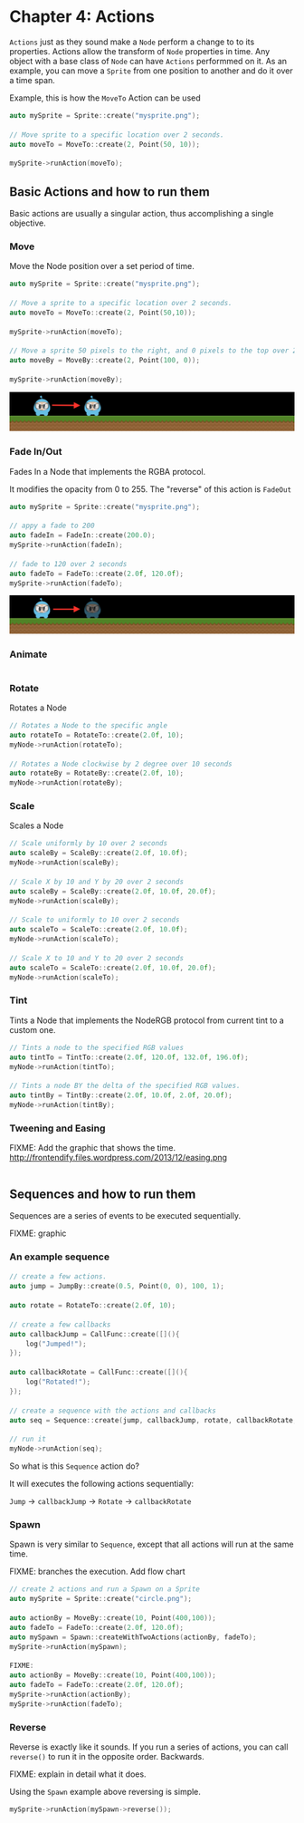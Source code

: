 # Chapter 4: Actions
`Actions` just as they sound make a `Node` perform a change to to its properties. Actions allow the transform of `Node` properties in time. Any object with a base class of `Node` can have `Actions` performmed on it. As an 
example, you can move a `Sprite` from one position to another and do it over a time span. 

Example, this is how the `MoveTo` Action can be used
```cpp
auto mySprite = Sprite::create("mysprite.png");

// Move sprite to a specific location over 2 seconds.
auto moveTo = MoveTo::create(2, Point(50, 10));

mySprite->runAction(moveTo);
```
## Basic Actions and how to run them
Basic actions are usually a singular action, thus accomplishing a single objective.

### Move
Move the Node position over a set period of time.
```cpp
auto mySprite = Sprite::create("mysprite.png");

// Move a sprite to a specific location over 2 seconds.
auto moveTo = MoveTo::create(2, Point(50,10));

mySprite->runAction(moveTo);

// Move a sprite 50 pixels to the right, and 0 pixels to the top over 2 seconds.
auto moveBy = MoveBy::create(2, Point(100, 0));

mySprite->runAction(moveBy);
```
![](4/i1.png "")
### Fade In/Out
Fades In a Node that implements the RGBA protocol.

It modifies the opacity from 0 to 255. The "reverse" of this action is `FadeOut`
```cpp
auto mySprite = Sprite::create("mysprite.png");

// appy a fade to 200
auto fadeIn = FadeIn::create(200.0);
mySprite->runAction(fadeIn);

// fade to 120 over 2 seconds
auto fadeTo = FadeTo::create(2.0f, 120.0f);
mySprite->runAction(fadeTo);
```
![](4/i2.png "")
### Animate
```cpp

```
### Rotate
Rotates a Node
```cpp
// Rotates a Node to the specific angle
auto rotateTo = RotateTo::create(2.0f, 10);
myNode->runAction(rotateTo);

// Rotates a Node clockwise by 2 degree over 10 seconds
auto rotateBy = RotateBy::create(2.0f, 10);
myNode->runAction(rotateBy);
```
### Scale
Scales a Node
```cpp
// Scale uniformly by 10 over 2 seconds
auto scaleBy = ScaleBy::create(2.0f, 10.0f);
myNode->runAction(scaleBy);

// Scale X by 10 and Y by 20 over 2 seconds
auto scaleBy = ScaleBy::create(2.0f, 10.0f, 20.0f);
myNode->runAction(scaleBy);

// Scale to uniformly to 10 over 2 seconds
auto scaleTo = ScaleTo::create(2.0f, 10.0f);
myNode->runAction(scaleTo);

// Scale X to 10 and Y to 20 over 2 seconds
auto scaleTo = ScaleTo::create(2.0f, 10.0f, 20.0f);
myNode->runAction(scaleTo);
```
### Tint
Tints a Node that implements the NodeRGB protocol from current tint to a custom one.
```cpp
// Tints a node to the specified RGB values
auto tintTo = TintTo::create(2.0f, 120.0f, 132.0f, 196.0f);
myNode->runAction(tintTo);

// Tints a node BY the delta of the specified RGB values.
auto tintBy = TintBy::create(2.0f, 10.0f, 2.0f, 20.0f);
myNode->runAction(tintBy);
```
### Tweening and Easing

FIXME: Add the graphic that shows the time.
http://frontendify.files.wordpress.com/2013/12/easing.png


```cpp

```
## Sequences and how to run them
Sequences are a series of events to be executed sequentially.

FIXME: graphic

### An example sequence
```cpp
// create a few actions.
auto jump = JumpBy::create(0.5, Point(0, 0), 100, 1);

auto rotate = RotateTo::create(2.0f, 10);

// create a few callbacks
auto callbackJump = CallFunc::create([](){
    log("Jumped!");
});

auto callbackRotate = CallFunc::create([](){
    log("Rotated!");
});

// create a sequence with the actions and callbacks
auto seq = Sequence::create(jump, callbackJump, rotate, callbackRotate, nullptr);

// run it
myNode->runAction(seq);
```
So what is this `Sequence` action do?

It will executes the following actions sequentially:

`Jump` -> `callbackJump` -> `Rotate` -> `callbackRotate`

### Spawn
Spawn is very similar to `Sequence`, except that all actions will run at the same time.

FIXME: branches the execution. Add flow chart


```cpp
// create 2 actions and run a Spawn on a Sprite
auto mySprite = Sprite::create("circle.png");

auto actionBy = MoveBy::create(10, Point(400,100));
auto fadeTo = FadeTo::create(2.0f, 120.0f);
auto mySpawn = Spawn::createWithTwoActions(actionBy, fadeTo);
mySprite->runAction(mySpawn);

FIXME:
auto actionBy = MoveBy::create(10, Point(400,100));
auto fadeTo = FadeTo::create(2.0f, 120.0f);
mySprite->runAction(actionBy);
mySprite->runAction(fadeTo);
```
### Reverse
Reverse is exactly like it sounds. If you run a series of actions, you can call `reverse()` to run it in the opposite order. Backwards.

FIXME: explain in detail what it does.

Using the `Spawn` example above reversing is simple.
 ```cpp
mySprite->runAction(mySpawn->reverse());
```
